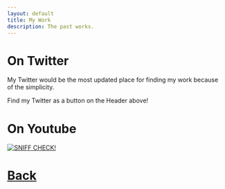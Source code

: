 ```yaml
---
layout: default
title: My Work
description: The past works.
---
```


# On Twitter

My Twitter would be the most updated place for finding my work because of the simplicity. 

Find my Twitter as a button on the Header above!

# On Youtube

[![SNIFF CHECK!](http://img.youtube.com/vi/4X3wKDQF1QA/0.jpg)](http://www.youtube.com/watch?v=4X3wKDQF1QA "SNIFF CHECK!")

# [**Back**](./)